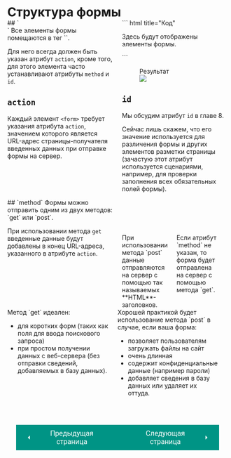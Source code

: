 # Структура формы

<div style="display:flex;margin-top:-20px;" markdown>
<div style="flex:1;margin-right:20px;width:40%;" markdown>
## `<form>`
Все элементы формы помещаются в тег `<form>`.

Для него всегда должен быть указан атрибут `action`, кроме того, для этого элемента часто устанавливают атрибуты `method` и `id`.

## `action` 
Каждый элемент `<form>` требует указания атрибута `action`, значением которого является URL-адрес страницы-получателя введенных данных при отправке формы на сервер.

</div>
<div style="flex:1;width:60%;" markdown>
``` html title="Код"
<form 
    action="https://www.primer.ru/subscribe.php" 
    method="get">
    <p>Здесь будут отображены элементы формы.</p>
</form>
```

<figure><figcaption>Результат</figcaption><img src="/sitetest/assets/images/formex.png"></figure>

## `id`
Мы обсудим атрибут `id` в главе 8.

Сейчас лишь скажем, что его значение используется для различения формы и других элементов разметки страницы (зачастую этот атрибут используется сценариями, например, для проверки заполнения всех обязательных полей формы).
</div></div>

<div style="display:flex;" markdown>
<div style="flex:1;margin-right:20px;width:50%;" markdown>
## `method`
Формы можно отправить одним из двух методов: `get` или `post`.

При использовании метода `get` введенные данные будут добавлены в конец URL-адреса, указанного в атрибуте `action`.
</div>
<div style="flex:1;width:50%;" markdown>
<div style="display:flex;margin-top:80px;" markdown>
<div style="flex:1;margin-right:20px;width:50%;" markdown>
При использовании метода `post` данные отправляются на сервер с помощью так называемых **HTML**-заголовков.
</div>
<div style="flex:1;margin-right:20px;width:50%;" markdown>
Если атрибут `method` не указан, то форма будет отправлена на сервер с помощью метода `get`.
</div></div></div></div>
<div style="display:flex;" markdown>
<div style="flex:1;margin-right:20px;width:50%;" markdown>
Метод `get` идеален:

* для коротких форм (таких как поля для ввода поискового запроса)
* при простом получении данных с веб-сервера (без отправки сведений, добавляемых в базу данных).
</div>
<div style="flex:1;margin-right:20px;width:50%;" markdown>
Хорошей практикой будет использование метода `post` в случае, если ваша форма:

* позволяет пользователям загружать файлы на сайт
* очень длинная
* содержит конфиденциальные данные (например пароли)
* добавляет сведения в базу данных или удаляет их оттуда.
</div></div>

<div style="display: flex; justify-content: space-between; padding: 20px; margin-top:30px;"><button class="custom-button" style="background-color: rgb(0, 148, 133); color: white; font-family: 'Roboto', sans-serif; border: none; cursor: pointer; padding: 10px 20px; font-size: 16px; display: flex; align-items: center;" onclick="window.location.href='/sitetest/html/forms/why'"><svg xmlns="http://www.w3.org/2000/svg" viewBox="0 0 24 24" style="fill: white; width: 20px; height: 20px;"><path d="M15 18l-6-6 6-6" /></svg><span style="margin: 0 10px;">Предыдущая страница</span></button><button class="custom-button" style="background-color: rgb(0, 148, 133); color: white; font-family: 'Roboto', sans-serif; border: none; cursor: pointer; padding: 10px 20px; font-size: 16px; display: flex; align-items: center;" onclick="window.location.href='/sitetest/html/forms/input'"><span style="margin: 0 10px;">Следующая страница</span><svg xmlns="http://www.w3.org/2000/svg" viewBox="0 0 24 24" style="fill: white; width: 20px; height: 20px;"><path d="M9 18l6-6-6-6" /></svg></button></div>
